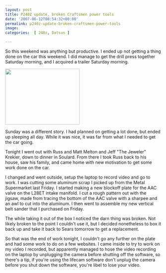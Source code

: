 ```yaml
---
layout: post
title: P240Z update, broken Craftsmen power tools
date: '2007-06-12T08:54:32+00:00'
permalink: p240z-update-broken-craftsmen-power-tools
image: 
categories:  [ 240z, Datsun ]

---
```

 
So this weekend was anything but productive. I ended up not getting a thing done on the car this weekend. I did manage to get the drill press together Saturday morning, and I acquired a trailer Saturday morning. 
 
<a href="http://www.flickr.com/photos/chammond/539691517/"><img height="180" alt="" src="http://farm2.static.flickr.com/1145/539691517_592abae1cf_m.jpg" width="240" /></a>  
 
Sunday was a different story. I had planned on getting a lot done, but ended up sleeping all day. While it was nice, it was far from what I needed to get the car going. 
 
Tonight I went out with Russ and Matt Melton and Jeff "The Jeweler" Krekler, down to dinner in Soulard. From there I took Russ back to his house, saw his family, and came home with new motivation to get some work done on the car. 
 
I changed and went outside, setup the laptop to record video and go to work. I was cutting some aluminum scrap I picked up from the Metal Supermarket last Friday. I started making a new blockoff plate for the AAC valve on the L28ET intake manifold. I cut a rough pattern out with the jigsaw, made from tracing the bottom of the AAC valve with a sharpee and an awl to cut into the aluminum. I then went to assemble my new vertical belt sander that I purchased on Friday. 
 
The while taking it out of the box I noticed the darn thing was broken. Not likely broken to the point I couldn't use it, but I decided nonetheless to box it back up and take it back to Sears tomorrow to get a replacement. 
 
So that was the end of work tonight, I couldn't go any further on the plate and had some work to do on a few websites. I came inside to try to work on my video I recorded, but apparently managed to hose the video recording on the laptop by unplugging the camera before shutting off the software, so there's a tip, if you're using the lifecam software don't unplug the camera before you shut down the software, you're libel to lose your video. 
